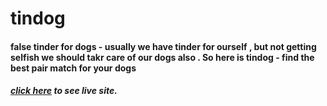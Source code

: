 # tindog
#### false tinder for dogs - usually we have tinder for ourself , but not getting selfish we should takr care of our dogs also . So here is tindog - find the best pair match for your dogs 
##### [click here](https://tindog-false-tinder.netlify.app) to see live site.
